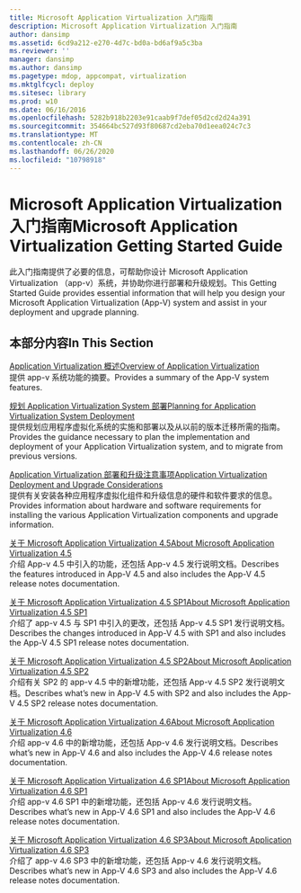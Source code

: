 ```yaml
---
title: Microsoft Application Virtualization 入门指南
description: Microsoft Application Virtualization 入门指南
author: dansimp
ms.assetid: 6cd9a212-e270-4d7c-bd0a-bd6af9a5c3ba
ms.reviewer: ''
manager: dansimp
ms.author: dansimp
ms.pagetype: mdop, appcompat, virtualization
ms.mktglfcycl: deploy
ms.sitesec: library
ms.prod: w10
ms.date: 06/16/2016
ms.openlocfilehash: 5282b918b2203e91caab9f7def05d2cd2d24a391
ms.sourcegitcommit: 354664bc527d93f80687cd2eba70d1eea024c7c3
ms.translationtype: MT
ms.contentlocale: zh-CN
ms.lasthandoff: 06/26/2020
ms.locfileid: "10798918"
---
```

# <span data-ttu-id="5d0bf-103">Microsoft Application Virtualization 入门指南</span><span class="sxs-lookup"><span data-stu-id="5d0bf-103">Microsoft Application Virtualization Getting Started Guide</span></span>


<span data-ttu-id="5d0bf-104">此入门指南提供了必要的信息，可帮助你设计 Microsoft Application Virtualization （app-v）系统，并协助你进行部署和升级规划。</span><span class="sxs-lookup"><span data-stu-id="5d0bf-104">This Getting Started Guide provides essential information that will help you design your Microsoft Application Virtualization (App-V) system and assist in your deployment and upgrade planning.</span></span>

## <span data-ttu-id="5d0bf-105">本部分内容</span><span class="sxs-lookup"><span data-stu-id="5d0bf-105">In This Section</span></span>


<a href="" id="overview-of-application-virtualization"></a>[<span data-ttu-id="5d0bf-106">Application Virtualization 概述</span><span class="sxs-lookup"><span data-stu-id="5d0bf-106">Overview of Application Virtualization</span></span>](overview-of-application-virtualization.md)  
<span data-ttu-id="5d0bf-107">提供 app-v 系统功能的摘要。</span><span class="sxs-lookup"><span data-stu-id="5d0bf-107">Provides a summary of the App-V system features.</span></span>

<a href="" id="planning-for-application-virtualization-system-deployment"></a>[<span data-ttu-id="5d0bf-108">规划 Application Virtualization System 部署</span><span class="sxs-lookup"><span data-stu-id="5d0bf-108">Planning for Application Virtualization System Deployment</span></span>](planning-for-application-virtualization-system-deployment.md)  
<span data-ttu-id="5d0bf-109">提供规划应用程序虚拟化系统的实施和部署以及从以前的版本迁移所需的指南。</span><span class="sxs-lookup"><span data-stu-id="5d0bf-109">Provides the guidance necessary to plan the implementation and deployment of your Application Virtualization system, and to migrate from previous versions.</span></span>

<a href="" id="application-virtualization-deployment-and-upgrade-considerations"></a>[<span data-ttu-id="5d0bf-110">Application Virtualization 部署和升级注意事项</span><span class="sxs-lookup"><span data-stu-id="5d0bf-110">Application Virtualization Deployment and Upgrade Considerations</span></span>](application-virtualization-deployment-and-upgrade-considerations-copy.md)  
<span data-ttu-id="5d0bf-111">提供有关安装各种应用程序虚拟化组件和升级信息的硬件和软件要求的信息。</span><span class="sxs-lookup"><span data-stu-id="5d0bf-111">Provides information about hardware and software requirements for installing the various Application Virtualization components and upgrade information.</span></span>

<a href="" id="about-microsoft-application-virtualization-4-5"></a>[<span data-ttu-id="5d0bf-112">关于 Microsoft Application Virtualization 4.5</span><span class="sxs-lookup"><span data-stu-id="5d0bf-112">About Microsoft Application Virtualization 4.5</span></span>](about-microsoft-application-virtualization-45.md)  
<span data-ttu-id="5d0bf-113">介绍 App-v 4.5 中引入的功能，还包括 App-v 4.5 发行说明文档。</span><span class="sxs-lookup"><span data-stu-id="5d0bf-113">Describes the features introduced in App-V 4.5 and also includes the App-V 4.5 release notes documentation.</span></span>

<a href="" id="about-microsoft-application-virtualization-4-5-sp1"></a>[<span data-ttu-id="5d0bf-114">关于 Microsoft Application Virtualization 4.5 SP1</span><span class="sxs-lookup"><span data-stu-id="5d0bf-114">About Microsoft Application Virtualization 4.5 SP1</span></span>](about-microsoft-application-virtualization-45-sp1.md)  
<span data-ttu-id="5d0bf-115">介绍了 app-v 4.5 与 SP1 中引入的更改，还包括 App-v 4.5 SP1 发行说明文档。</span><span class="sxs-lookup"><span data-stu-id="5d0bf-115">Describes the changes introduced in App-V 4.5 with SP1 and also includes the App-V 4.5 SP1 release notes documentation.</span></span>

<a href="" id="about-microsoft-application-virtualization-4-5-sp2"></a>[<span data-ttu-id="5d0bf-116">关于 Microsoft Application Virtualization 4.5 SP2</span><span class="sxs-lookup"><span data-stu-id="5d0bf-116">About Microsoft Application Virtualization 4.5 SP2</span></span>](about-microsoft-application-virtualization-45-sp2.md)  
<span data-ttu-id="5d0bf-117">介绍有关 SP2 的 app-v 4.5 中的新增功能，还包括 App-v 4.5 SP2 发行说明文档。</span><span class="sxs-lookup"><span data-stu-id="5d0bf-117">Describes what’s new in App-V 4.5 with SP2 and also includes the App-V 4.5 SP2 release notes documentation.</span></span>

<a href="" id="about-microsoft-application-virtualization-4-6"></a>[<span data-ttu-id="5d0bf-118">关于 Microsoft Application Virtualization 4.6</span><span class="sxs-lookup"><span data-stu-id="5d0bf-118">About Microsoft Application Virtualization 4.6</span></span>](about-microsoft-application-virtualization-46.md)  
<span data-ttu-id="5d0bf-119">介绍 app-v 4.6 中的新增功能，还包括 App-v 4.6 发行说明文档。</span><span class="sxs-lookup"><span data-stu-id="5d0bf-119">Describes what’s new in App-V 4.6 and also includes the App-V 4.6 release notes documentation.</span></span>

<a href="" id="about-microsoft-application-virtualization-4-6-sp1"></a>[<span data-ttu-id="5d0bf-120">关于 Microsoft Application Virtualization 4.6 SP1</span><span class="sxs-lookup"><span data-stu-id="5d0bf-120">About Microsoft Application Virtualization 4.6 SP1</span></span>](about-microsoft-application-virtualization-46-sp1.md)  
<span data-ttu-id="5d0bf-121">介绍 app-v 4.6 SP1 中的新增功能，还包括 App-v 4.6 发行说明文档。</span><span class="sxs-lookup"><span data-stu-id="5d0bf-121">Describes what’s new in App-V 4.6 SP1 and also includes the App-V 4.6 release notes documentation.</span></span>

<a href="" id="about-microsoft-application-virtualization-4-6-sp3"></a>[<span data-ttu-id="5d0bf-122">关于 Microsoft Application Virtualization 4.6 SP3</span><span class="sxs-lookup"><span data-stu-id="5d0bf-122">About Microsoft Application Virtualization 4.6 SP3</span></span>](about-microsoft-application-virtualization-46-sp3.md)  
<span data-ttu-id="5d0bf-123">介绍了 app-v 4.6 SP3 中的新增功能，还包括 App-v 4.6 发行说明文档。</span><span class="sxs-lookup"><span data-stu-id="5d0bf-123">Describes what’s new in App-V 4.6 SP3 and also includes the App-V 4.6 release notes documentation.</span></span>

 

 





